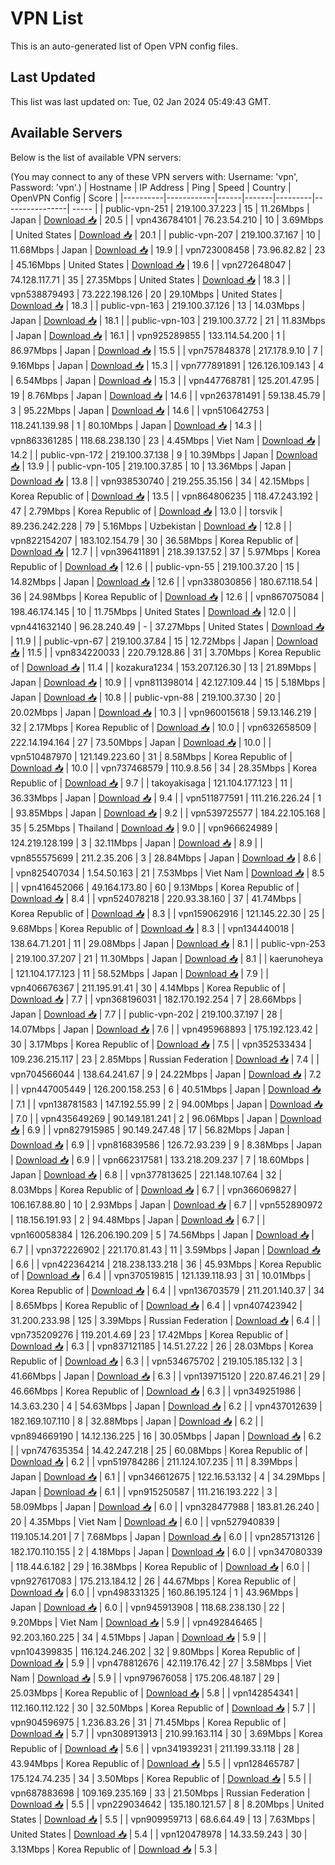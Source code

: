 # VPN List

This is an auto-generated list of Open VPN config files.

## Last Updated

This list was last updated on: Tue, 02 Jan 2024 05:49:43 GMT.

## Available Servers

Below is the list of available VPN servers:

(You may connect to any of these VPN servers with: Username: 'vpn', Password: 'vpn'.)
| Hostname | IP Address | Ping | Speed | Country | OpenVPN Config | Score |
|----------|------------|------|-------|---------|----------------| ----- |
| public-vpn-251 | 219.100.37.223 | 15 | 11.26Mbps | Japan | [Download 📥](./configs/server_0_JP.ovpn) | 20.5 |
| vpn436784101 | 76.23.54.210 | 10 | 3.69Mbps | United States | [Download 📥](./configs/server_1_US.ovpn) | 20.1 |
| public-vpn-207 | 219.100.37.167 | 10 | 11.68Mbps | Japan | [Download 📥](./configs/server_2_JP.ovpn) | 19.9 |
| vpn723008458 | 73.96.82.82 | 23 | 45.16Mbps | United States | [Download 📥](./configs/server_3_US.ovpn) | 19.6 |
| vpn272648047 | 74.128.117.71 | 35 | 27.35Mbps | United States | [Download 📥](./configs/server_4_US.ovpn) | 18.3 |
| vpn538879493 | 73.222.198.126 | 20 | 29.10Mbps | United States | [Download 📥](./configs/server_5_US.ovpn) | 18.3 |
| public-vpn-163 | 219.100.37.126 | 13 | 14.03Mbps | Japan | [Download 📥](./configs/server_6_JP.ovpn) | 18.1 |
| public-vpn-103 | 219.100.37.72 | 21 | 11.83Mbps | Japan | [Download 📥](./configs/server_7_JP.ovpn) | 16.1 |
| vpn925289855 | 133.114.54.200 | 1 | 86.97Mbps | Japan | [Download 📥](./configs/server_8_JP.ovpn) | 15.5 |
| vpn757848378 | 217.178.9.10 | 7 | 9.16Mbps | Japan | [Download 📥](./configs/server_9_JP.ovpn) | 15.3 |
| vpn777891891 | 126.126.109.143 | 4 | 6.54Mbps | Japan | [Download 📥](./configs/server_10_JP.ovpn) | 15.3 |
| vpn447768781 | 125.201.47.95 | 19 | 8.76Mbps | Japan | [Download 📥](./configs/server_11_JP.ovpn) | 14.6 |
| vpn263781491 | 59.138.45.79 | 3 | 95.22Mbps | Japan | [Download 📥](./configs/server_12_JP.ovpn) | 14.6 |
| vpn510642753 | 118.241.139.98 | 1 | 80.10Mbps | Japan | [Download 📥](./configs/server_13_JP.ovpn) | 14.3 |
| vpn863361285 | 118.68.238.130 | 23 | 4.45Mbps | Viet Nam | [Download 📥](./configs/server_14_VN.ovpn) | 14.2 |
| public-vpn-172 | 219.100.37.138 | 9 | 10.39Mbps | Japan | [Download 📥](./configs/server_15_JP.ovpn) | 13.9 |
| public-vpn-105 | 219.100.37.85 | 10 | 13.36Mbps | Japan | [Download 📥](./configs/server_16_JP.ovpn) | 13.8 |
| vpn938530740 | 219.255.35.156 | 34 | 42.15Mbps | Korea Republic of | [Download 📥](./configs/server_17_KR.ovpn) | 13.5 |
| vpn864806235 | 118.47.243.192 | 47 | 2.79Mbps | Korea Republic of | [Download 📥](./configs/server_18_KR.ovpn) | 13.0 |
| torsvik | 89.236.242.228 | 79 | 5.16Mbps | Uzbekistan | [Download 📥](./configs/server_19_UZ.ovpn) | 12.8 |
| vpn822154207 | 183.102.154.79 | 30 | 36.58Mbps | Korea Republic of | [Download 📥](./configs/server_20_KR.ovpn) | 12.7 |
| vpn396411891 | 218.39.137.52 | 37 | 5.97Mbps | Korea Republic of | [Download 📥](./configs/server_21_KR.ovpn) | 12.6 |
| public-vpn-55 | 219.100.37.20 | 15 | 14.82Mbps | Japan | [Download 📥](./configs/server_22_JP.ovpn) | 12.6 |
| vpn338030856 | 180.67.118.54 | 36 | 24.98Mbps | Korea Republic of | [Download 📥](./configs/server_23_KR.ovpn) | 12.6 |
| vpn867075084 | 198.46.174.145 | 10 | 11.75Mbps | United States | [Download 📥](./configs/server_24_US.ovpn) | 12.0 |
| vpn441632140 | 96.28.240.49 | - | 37.27Mbps | United States | [Download 📥](./configs/server_25_US.ovpn) | 11.9 |
| public-vpn-67 | 219.100.37.84 | 15 | 12.72Mbps | Japan | [Download 📥](./configs/server_26_JP.ovpn) | 11.5 |
| vpn834220033 | 220.79.128.86 | 31 | 3.70Mbps | Korea Republic of | [Download 📥](./configs/server_27_KR.ovpn) | 11.4 |
| kozakura1234 | 153.207.126.30 | 13 | 21.89Mbps | Japan | [Download 📥](./configs/server_28_JP.ovpn) | 10.9 |
| vpn811398014 | 42.127.109.44 | 15 | 5.18Mbps | Japan | [Download 📥](./configs/server_29_JP.ovpn) | 10.8 |
| public-vpn-88 | 219.100.37.30 | 20 | 20.02Mbps | Japan | [Download 📥](./configs/server_30_JP.ovpn) | 10.3 |
| vpn960015618 | 59.13.146.219 | 32 | 2.17Mbps | Korea Republic of | [Download 📥](./configs/server_31_KR.ovpn) | 10.0 |
| vpn632658509 | 222.14.194.164 | 27 | 73.50Mbps | Japan | [Download 📥](./configs/server_32_JP.ovpn) | 10.0 |
| vpn510487970 | 121.149.223.60 | 31 | 8.58Mbps | Korea Republic of | [Download 📥](./configs/server_33_KR.ovpn) | 10.0 |
| vpn737468579 | 110.9.8.56 | 34 | 28.35Mbps | Korea Republic of | [Download 📥](./configs/server_34_KR.ovpn) | 9.7 |
| takoyakisaga | 121.104.177.123 | 11 | 36.33Mbps | Japan | [Download 📥](./configs/server_35_JP.ovpn) | 9.4 |
| vpn511877591 | 111.216.226.24 | 1 | 93.85Mbps | Japan | [Download 📥](./configs/server_36_JP.ovpn) | 9.2 |
| vpn539725577 | 184.22.105.168 | 35 | 5.25Mbps | Thailand | [Download 📥](./configs/server_37_TH.ovpn) | 9.0 |
| vpn966624989 | 124.219.128.199 | 3 | 32.11Mbps | Japan | [Download 📥](./configs/server_38_JP.ovpn) | 8.9 |
| vpn855575699 | 211.2.35.206 | 3 | 28.84Mbps | Japan | [Download 📥](./configs/server_39_JP.ovpn) | 8.6 |
| vpn825407034 | 1.54.50.163 | 21 | 7.53Mbps | Viet Nam | [Download 📥](./configs/server_40_VN.ovpn) | 8.5 |
| vpn416452066 | 49.164.173.80 | 60 | 9.13Mbps | Korea Republic of | [Download 📥](./configs/server_41_KR.ovpn) | 8.4 |
| vpn524078218 | 220.93.38.160 | 37 | 41.74Mbps | Korea Republic of | [Download 📥](./configs/server_42_KR.ovpn) | 8.3 |
| vpn159062916 | 121.145.22.30 | 25 | 9.68Mbps | Korea Republic of | [Download 📥](./configs/server_43_KR.ovpn) | 8.3 |
| vpn134440018 | 138.64.71.201 | 11 | 29.08Mbps | Japan | [Download 📥](./configs/server_44_JP.ovpn) | 8.1 |
| public-vpn-253 | 219.100.37.207 | 21 | 11.30Mbps | Japan | [Download 📥](./configs/server_45_JP.ovpn) | 8.1 |
| kaerunoheya | 121.104.177.123 | 11 | 58.52Mbps | Japan | [Download 📥](./configs/server_46_JP.ovpn) | 7.9 |
| vpn406676367 | 211.195.91.41 | 30 | 4.14Mbps | Korea Republic of | [Download 📥](./configs/server_47_KR.ovpn) | 7.7 |
| vpn368196031 | 182.170.192.254 | 7 | 28.66Mbps | Japan | [Download 📥](./configs/server_48_JP.ovpn) | 7.7 |
| public-vpn-202 | 219.100.37.197 | 28 | 14.07Mbps | Japan | [Download 📥](./configs/server_49_JP.ovpn) | 7.6 |
| vpn495968893 | 175.192.123.42 | 30 | 3.17Mbps | Korea Republic of | [Download 📥](./configs/server_50_KR.ovpn) | 7.5 |
| vpn352533434 | 109.236.215.117 | 23 | 2.85Mbps | Russian Federation | [Download 📥](./configs/server_51_RU.ovpn) | 7.4 |
| vpn704566044 | 138.64.241.67 | 9 | 24.22Mbps | Japan | [Download 📥](./configs/server_52_JP.ovpn) | 7.2 |
| vpn447005449 | 126.200.158.253 | 6 | 40.51Mbps | Japan | [Download 📥](./configs/server_53_JP.ovpn) | 7.1 |
| vpn138781583 | 147.192.55.99 | 2 | 94.00Mbps | Japan | [Download 📥](./configs/server_54_JP.ovpn) | 7.0 |
| vpn435649269 | 90.149.181.241 | 2 | 96.06Mbps | Japan | [Download 📥](./configs/server_55_JP.ovpn) | 6.9 |
| vpn827915985 | 90.149.247.48 | 17 | 56.82Mbps | Japan | [Download 📥](./configs/server_56_JP.ovpn) | 6.9 |
| vpn816839586 | 126.72.93.239 | 9 | 8.38Mbps | Japan | [Download 📥](./configs/server_57_JP.ovpn) | 6.9 |
| vpn662317581 | 133.218.209.237 | 7 | 18.60Mbps | Japan | [Download 📥](./configs/server_58_JP.ovpn) | 6.8 |
| vpn377813625 | 221.148.107.64 | 32 | 8.03Mbps | Korea Republic of | [Download 📥](./configs/server_59_KR.ovpn) | 6.7 |
| vpn366069827 | 106.167.88.80 | 10 | 2.93Mbps | Japan | [Download 📥](./configs/server_60_JP.ovpn) | 6.7 |
| vpn552890972 | 118.156.191.93 | 2 | 94.48Mbps | Japan | [Download 📥](./configs/server_61_JP.ovpn) | 6.7 |
| vpn160058384 | 126.206.190.209 | 5 | 74.56Mbps | Japan | [Download 📥](./configs/server_62_JP.ovpn) | 6.7 |
| vpn372226902 | 221.170.81.43 | 11 | 3.59Mbps | Japan | [Download 📥](./configs/server_63_JP.ovpn) | 6.6 |
| vpn422364214 | 218.238.133.218 | 36 | 45.93Mbps | Korea Republic of | [Download 📥](./configs/server_64_KR.ovpn) | 6.4 |
| vpn370519815 | 121.139.118.93 | 31 | 10.01Mbps | Korea Republic of | [Download 📥](./configs/server_65_KR.ovpn) | 6.4 |
| vpn136703579 | 211.201.140.37 | 34 | 8.65Mbps | Korea Republic of | [Download 📥](./configs/server_66_KR.ovpn) | 6.4 |
| vpn407423942 | 31.200.233.98 | 125 | 3.39Mbps | Russian Federation | [Download 📥](./configs/server_67_RU.ovpn) | 6.4 |
| vpn735209276 | 119.201.4.69 | 23 | 17.42Mbps | Korea Republic of | [Download 📥](./configs/server_68_KR.ovpn) | 6.3 |
| vpn837121185 | 14.51.27.22 | 26 | 28.03Mbps | Korea Republic of | [Download 📥](./configs/server_69_KR.ovpn) | 6.3 |
| vpn534675702 | 219.105.185.132 | 3 | 41.66Mbps | Japan | [Download 📥](./configs/server_70_JP.ovpn) | 6.3 |
| vpn139715120 | 220.87.46.21 | 29 | 46.66Mbps | Korea Republic of | [Download 📥](./configs/server_71_KR.ovpn) | 6.3 |
| vpn349251986 | 14.3.63.230 | 4 | 54.63Mbps | Japan | [Download 📥](./configs/server_72_JP.ovpn) | 6.2 |
| vpn437012639 | 182.169.107.110 | 8 | 32.88Mbps | Japan | [Download 📥](./configs/server_73_JP.ovpn) | 6.2 |
| vpn894669190 | 14.12.136.225 | 16 | 30.05Mbps | Japan | [Download 📥](./configs/server_74_JP.ovpn) | 6.2 |
| vpn747635354 | 14.42.247.218 | 25 | 60.08Mbps | Korea Republic of | [Download 📥](./configs/server_75_KR.ovpn) | 6.2 |
| vpn519784286 | 211.124.107.235 | 11 | 8.39Mbps | Japan | [Download 📥](./configs/server_76_JP.ovpn) | 6.1 |
| vpn346612675 | 122.16.53.132 | 4 | 34.29Mbps | Japan | [Download 📥](./configs/server_77_JP.ovpn) | 6.1 |
| vpn915250587 | 111.216.193.222 | 3 | 58.09Mbps | Japan | [Download 📥](./configs/server_78_JP.ovpn) | 6.0 |
| vpn328477988 | 183.81.26.240 | 20 | 4.35Mbps | Viet Nam | [Download 📥](./configs/server_79_VN.ovpn) | 6.0 |
| vpn527940839 | 119.105.14.201 | 7 | 7.68Mbps | Japan | [Download 📥](./configs/server_80_JP.ovpn) | 6.0 |
| vpn285713126 | 182.170.110.155 | 2 | 4.18Mbps | Japan | [Download 📥](./configs/server_81_JP.ovpn) | 6.0 |
| vpn347080339 | 118.44.6.182 | 29 | 16.38Mbps | Korea Republic of | [Download 📥](./configs/server_82_KR.ovpn) | 6.0 |
| vpn927617083 | 175.213.184.12 | 26 | 44.67Mbps | Korea Republic of | [Download 📥](./configs/server_83_KR.ovpn) | 6.0 |
| vpn498331325 | 160.86.195.124 | 1 | 43.96Mbps | Japan | [Download 📥](./configs/server_84_JP.ovpn) | 6.0 |
| vpn945913908 | 118.68.238.130 | 22 | 9.20Mbps | Viet Nam | [Download 📥](./configs/server_85_VN.ovpn) | 5.9 |
| vpn492846465 | 92.203.160.225 | 34 | 4.51Mbps | Japan | [Download 📥](./configs/server_86_JP.ovpn) | 5.9 |
| vpn104399835 | 116.124.246.202 | 32 | 9.80Mbps | Korea Republic of | [Download 📥](./configs/server_87_KR.ovpn) | 5.9 |
| vpn478812676 | 42.119.176.42 | 27 | 3.58Mbps | Viet Nam | [Download 📥](./configs/server_88_VN.ovpn) | 5.9 |
| vpn979676058 | 175.206.48.187 | 29 | 25.03Mbps | Korea Republic of | [Download 📥](./configs/server_89_KR.ovpn) | 5.8 |
| vpn142854341 | 112.160.112.122 | 30 | 32.50Mbps | Korea Republic of | [Download 📥](./configs/server_90_KR.ovpn) | 5.7 |
| vpn904596975 | 1.236.83.26 | 31 | 71.45Mbps | Korea Republic of | [Download 📥](./configs/server_91_KR.ovpn) | 5.7 |
| vpn308913913 | 210.99.163.114 | 30 | 3.69Mbps | Korea Republic of | [Download 📥](./configs/server_92_KR.ovpn) | 5.6 |
| vpn341939231 | 211.199.33.118 | 28 | 43.94Mbps | Korea Republic of | [Download 📥](./configs/server_93_KR.ovpn) | 5.5 |
| vpn128465787 | 175.124.74.235 | 34 | 3.50Mbps | Korea Republic of | [Download 📥](./configs/server_94_KR.ovpn) | 5.5 |
| vpn687883698 | 109.169.235.169 | 33 | 21.50Mbps | Russian Federation | [Download 📥](./configs/server_95_RU.ovpn) | 5.5 |
| vpn229034642 | 135.180.121.57 | 8 | 8.20Mbps | United States | [Download 📥](./configs/server_96_US.ovpn) | 5.5 |
| vpn909959713 | 68.6.64.49 | 13 | 7.63Mbps | United States | [Download 📥](./configs/server_97_US.ovpn) | 5.4 |
| vpn120478978 | 14.33.59.243 | 30 | 3.13Mbps | Korea Republic of | [Download 📥](./configs/server_98_KR.ovpn) | 5.3 |
